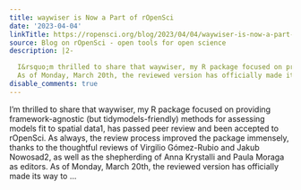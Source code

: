 ```yaml
---
title: waywiser is Now a Part of rOpenSci
date: '2023-04-04'
linkTitle: https://ropensci.org/blog/2023/04/04/waywiser-is-now-a-part-of-ropensci/
source: Blog on rOpenSci - open tools for open science
description: |2-

  I&rsquo;m thrilled to share that waywiser, my R package focused on providing framework-agnostic (but tidymodels-friendly) methods for assessing models fit to spatial data1, has passed peer review and been accepted to rOpenSci. As always, the review process improved the package immensely, thanks to the thoughtful reviews of Virgilio Gómez-Rubio and Jakub Nowosad2, as well as the shepherding of Anna Krystalli and Paula Moraga as editors.
  As of Monday, March 20th, the reviewed version has officially made its way to ...
disable_comments: true
---
```


I&rsquo;m thrilled to share that waywiser, my R package focused on providing framework-agnostic (but tidymodels-friendly) methods for assessing models fit to spatial data1, has passed peer review and been accepted to rOpenSci. As always, the review process improved the package immensely, thanks to the thoughtful reviews of Virgilio Gómez-Rubio and Jakub Nowosad2, as well as the shepherding of Anna Krystalli and Paula Moraga as editors.
As of Monday, March 20th, the reviewed version has officially made its way to ...